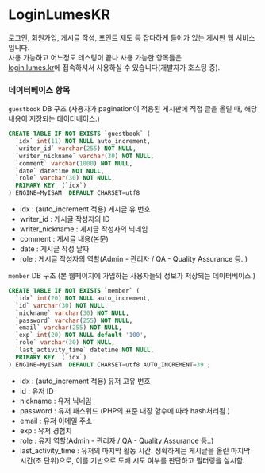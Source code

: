 # LoginLumesKR
 로그인, 회원가입, 게시글 작성, 포인트 제도 등 잡다하게 들어가 있는 게시판 웹 서비스입니다.  
 사용 가능하고 어느정도 테스팅이 끝나 사용 가능한 항목들은  
 [login.lumes.kr](http://login.lumes.kr)에 접속하셔서 사용하실 수 있습니다(개발자가 호스팅 중).



### 데이터베이스 항목

`guestbook` DB 구조 (사용자가 pagination이 적용된 게시판에 직접 글을 올릴 때, 해당 내용이 저장되는 데이터베이스.)
```sql
CREATE TABLE IF NOT EXISTS `guestbook` (
  `idx` int(11) NOT NULL auto_increment,
  `writer_id` varchar(255) NOT NULL,
  `writer_nickname` varchar(30) NOT NULL,
  `comment` varchar(1000) NOT NULL,
  `date` datetime NOT NULL,
  `role` varchar(30) NOT NULL,
  PRIMARY KEY  (`idx`)
) ENGINE=MyISAM  DEFAULT CHARSET=utf8
```
- idx : (auto_increment 적용) 게시글 유 번호
- writer_id : 게시글 작성자의 ID
- writer_nickname : 게시글 작성자의 닉네임
- comment : 게시글 내용(본문)
- date : 게시글 작성 날짜
- role : 게시글 작성자의 역할(Admin - 관리자 / QA - Quality Assurance 등..)

`member` DB 구조 (본 웹페이지에 가입하는 사용자들의 정보가 저장되는 데이터베이스.)
```sql
CREATE TABLE IF NOT EXISTS `member` (
  `idx` int(20) NOT NULL auto_increment,
  `id` varchar(30) NOT NULL,
  `nickname` varchar(30) NOT NULL,
  `password` varchar(255) NOT NULL,
  `email` varchar(255) NOT NULL,
  `exp` int(20) NOT NULL default '100',
  `role` varchar(30) NOT NULL,
  `last_activity_time` datetime NOT NULL,
  PRIMARY KEY  (`idx`)
) ENGINE=MyISAM  DEFAULT CHARSET=utf8 AUTO_INCREMENT=39 ;
```
- idx : (auto_increment 적용) 유저 고유 번호
- id : 유저 ID
- nickname : 유저 닉네임
- password : 유저 패스워드 (PHP의 표준 내장 함수에 따라 hash처리됨.)
- email : 유저 이메일 주소
- exp : 유저 경험치
- role : 유저 역할(Admin - 관리자 / QA - Quality Assurance 등..)
- last_activity_time : 유저의 마지막 활동 시간. 정확하게는 게시글을 올린 마지막 시간(초 단위)으로, 이를 기반으로 도배 시도 여부를 판단하고 필터링을 실시함.

